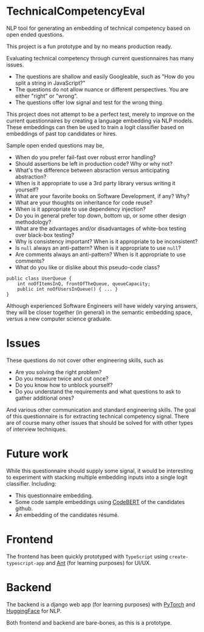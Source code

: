 # TechnicalCompetencyEval

NLP tool for generating an embedding of technical competency based on open ended questions.

This project is a fun prototype and by no means production ready.

Evaluating technical competency through current questionnaires has many issues.

- The questions are shallow and easily Googleable, such as "How do you split a string in JavaScript?"
- The questions do not allow nuance or different perspectives. You are either "right" or "wrong".
- The questions offer low signal and test for the wrong thing.

This project does not attempt to be a perfect test, merely to improve on the current questionnaires by creating a language embedding via NLP models. These embeddings can then be used to train a logit classifier based on embeddings of past top candidates or hires.

Sample open ended questions may be,

- When do you prefer fail-fast over robust error handling?
- Should assertions be left in production code? Why or why not?
- What's the difference between absraction versus anticipating abstraction?
- When is it appropriate to use a 3rd party library versus writing it yourself?
- What are your favorite books on Software Development, if any? Why?
- What are your thoughts on inheritance for code reuse?
- When is it appropriate to use dependency injection?
- Do you in general prefer top down, bottom up, or some other design methodology?
- What are the advantages and/or disadvantages of white-box testing over black-box testing?
- Why is consistency important? When is it appropriate to be inconsistent?
- Is `null` always an anti-pattern? When is it appropriate to use `null`?
- Are comments always an anti-pattern? When is it appropriate to use comments?
- What do you like or dislike about this pseudo-code class?

```
public class UserQueue {
    int noOfItemsInQ, frontOfTheQueue, queueCapacity;
    public int noOfUsersInQueue() { ... }
}
```

Although experienced Software Engineers will have widely varying answers, they will be closer together (in general) in the semantic embedding space, versus a new computer science graduate.

# Issues

These questions do not cover other engineering skills, such as

- Are you solving the right problem?
- Do you measure twice and cut once?
- Do you know how to unblock yourself?
- Do you understand the requirements and what questions to ask to gather additional ones?

And various other communication and standard engineering skills. The goal of this questionnaire is for extracting technical competency signal. There are of course many other issues that should be solved for with other types of interview techniques.

# Future work

While this questionnaire should supply some signal, it would be interesting to experiment with stacking multiple embedding inputs into a single logit classifier. Including:

- This questionnaire embedding.
- Some code sample embeddings using [CodeBERT](https://github.com/microsoft/CodeBERT) of the candidates github.
- An embedding of the candidates résumé.

# Frontend

The frontend has been quickly prototyped with `TypeScript` using `create-typescript-app` and [Ant](https://ant.design/) (for learning purposes) for UI/UX.

# Backend

The backend is a django web app (for learning purposes) with [PyTorch](https://github.com/pytorch/pytorch) and [HuggingFace](https://github.com/huggingface) for NLP.

Both frontend and backend are bare-bones, as this is a prototype.
